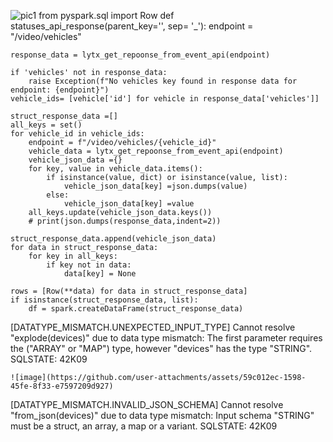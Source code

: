 ![pic1](https://github.com/user-attachments/assets/4758ce09-9ef6-46f8-ac09-f6ffbac6e9c5)
from pyspark.sql import Row
def statuses_api_response(parent_key='', sep= '_'):
    endpoint = "/video/vehicles"   

    response_data = lytx_get_repoonse_from_event_api(endpoint)

    if 'vehicles' not in response_data:
        raise Exception(f"No vehicles key found in response data for endpoint: {endpoint}")
    vehicle_ids= [vehicle['id'] for vehicle in response_data['vehicles']]

    struct_response_data =[]
    all_keys = set()
    for vehicle_id in vehicle_ids:
        endpoint = f"/video/vehicles/{vehicle_id}"
        vehicle_data = lytx_get_repoonse_from_event_api(endpoint)
        vehicle_json_data ={}
        for key, value in vehicle_data.items():
            if isinstance(value, dict) or isinstance(value, list):
                vehicle_json_data[key] =json.dumps(value)
            else:
                vehicle_json_data[key] =value
        all_keys.update(vehicle_json_data.keys())
        # print(json.dumps(response_data,indent=2))

    struct_response_data.append(vehicle_json_data)
    for data in struct_response_data:
        for key in all_keys:
            if key not in data:
                data[key] = None
    
    rows = [Row(**data) for data in struct_response_data]
    if isinstance(struct_response_data, list):
        df = spark.createDataFrame(struct_response_data)

[DATATYPE_MISMATCH.UNEXPECTED_INPUT_TYPE] Cannot resolve "explode(devices)" due to data type mismatch: The first parameter requires the ("ARRAY" or "MAP") type, however "devices" has the type "STRING". SQLSTATE: 42K09


    ![image](https://github.com/user-attachments/assets/59c012ec-1598-45fe-8f33-e7597209d927)


[DATATYPE_MISMATCH.INVALID_JSON_SCHEMA] Cannot resolve "from_json(devices)" due to data type mismatch: Input schema "STRING" must be a struct, an array, a map or a variant. SQLSTATE: 42K09
